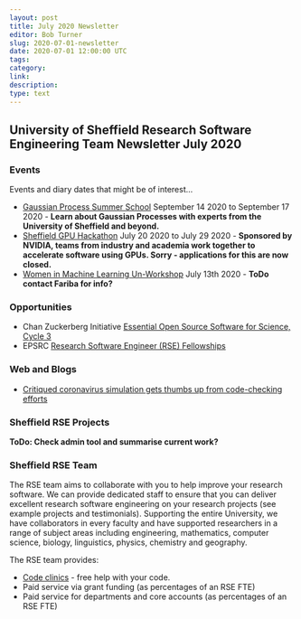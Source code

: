 ```yaml
---
layout: post
title: July 2020 Newsletter
editor: Bob Turner
slug: 2020-07-01-newsletter
date: 2020-07-01 12:00:00 UTC
tags: 
category:
link:
description:
type: text
---
```


## University of Sheffield Research Software Engineering Team Newsletter July 2020

### Events

Events and diary dates that might be of interest...

* [Gaussian Process Summer School](http://gpss.cc/gpss20/) September 14 2020 to September 17 2020 - **Learn about Gaussian Processes with experts from the University of Sheffield and beyond.**
* [Sheffield GPU Hackathon](https://www.gpuhackathons.org/event/sheffield-gpu-hackathon) July 20 2020 to July 29 2020 - **Sponsored by NVIDIA, teams from industry and academia work together to accelerate software using GPUs. Sorry - applications for this are now closed.**
* [Women in Machine Learning Un-Workshop](https://wimlworkshop.org/icml2020/cfp/) July 13th 2020 - **ToDo contact Fariba for info?**

### Opportunities

* Chan Zuckerberg Initiative [Essential Open Source Software for Science, Cycle 3](https://chanzuckerberg.com/rfa/essential-open-source-software-for-science/)
* EPSRC [Research Software Engineer (RSE) Fellowships](https://epsrc.ukri.org/funding/calls/pre-announcement-for-research-software-engineer-rse-fellowships/)

### Web and Blogs

* [Critiqued coronavirus simulation gets thumbs up from code-checking efforts](https://www.nature.com/articles/d41586-020-01685-y)

### Sheffield RSE Projects

**ToDo: Check admin tool and summarise current work?**

### Sheffield RSE Team

The RSE team aims to collaborate with you to help improve your research software. We can provide dedicated staff to ensure that you can deliver excellent research software engineering on your research projects (see example projects and testimonials). Supporting the entire University, we have collaborators in every faculty and have supported researchers in a range of subject areas including engineering, mathematics, computer science, biology, linguistics, physics, chemistry and geography.

The RSE team provides:

* [Code clinics](https://rse.shef.ac.uk/support/code-clinic/) - free help with your code.
* Paid service via grant funding (as percentages of an RSE FTE)
* Paid service for departments and core accounts (as percentages of an RSE FTE)

